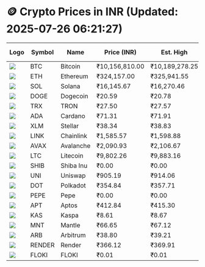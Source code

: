 # 🪙 Crypto Prices in INR (Updated: 2025-07-26 06:21:27)

| Logo | Symbol | Name       | Price (INR) | Est. High | Est. Low | Gross Profit | Fees | Net Profit | ROI % |
|------|--------|------------|-------------|-----------|----------|---------------|------|-------------|--------|
| ![](https://coin-images.coingecko.com/coins/images/1/large/bitcoin.png?1696501400) | BTC    | Bitcoin    | ₹10,156,810.00 | ₹10,189,278.25 | ₹10,124,341.75 | ₹641.39 | ₹200.00 | ₹441.39 | 0.44% |
| ![](https://coin-images.coingecko.com/coins/images/279/large/ethereum.png?1696501628) | ETH    | Ethereum   | ₹324,157.00 | ₹325,941.55 | ₹322,372.45 | ₹1,107.14 | ₹200.00 | ₹907.14 | 0.91% |
| ![](https://coin-images.coingecko.com/coins/images/4128/large/solana.png?1718769756) | SOL    | Solana     | ₹16,145.67 | ₹16,270.46 | ₹16,020.88 | ₹1,557.80 | ₹200.00 | ₹1,357.80 | 1.36% |
| ![](https://coin-images.coingecko.com/coins/images/5/large/dogecoin.png?1696501409) | DOGE   | Dogecoin   | ₹20.59 | ₹20.78 | ₹20.40 | ₹1,852.85 | ₹200.00 | ₹1,652.85 | 1.65% |
| ![](https://coin-images.coingecko.com/coins/images/1094/large/tron-logo.png?1696502193) | TRX    | TRON       | ₹27.50 | ₹27.57 | ₹27.43 | ₹492.12 | ₹200.00 | ₹292.12 | 0.29% |
| ![](https://coin-images.coingecko.com/coins/images/975/large/cardano.png?1696502090) | ADA    | Cardano    | ₹71.31 | ₹71.91 | ₹70.71 | ₹1,684.24 | ₹200.00 | ₹1,484.24 | 1.48% |
| ![](https://coin-images.coingecko.com/coins/images/100/large/fmpFRHHQ_400x400.jpg?1735231350) | XLM    | Stellar    | ₹38.34 | ₹38.83 | ₹37.85 | ₹2,607.90 | ₹200.00 | ₹2,407.90 | 2.41% |
| ![](https://coin-images.coingecko.com/coins/images/877/large/chainlink-new-logo.png?1696502009) | LINK   | Chainlink  | ₹1,585.57 | ₹1,598.88 | ₹1,572.26 | ₹1,692.85 | ₹200.00 | ₹1,492.85 | 1.49% |
| ![](https://coin-images.coingecko.com/coins/images/12559/large/Avalanche_Circle_RedWhite_Trans.png?1696512369) | AVAX   | Avalanche  | ₹2,090.93 | ₹2,106.67 | ₹2,075.19 | ₹1,516.92 | ₹200.00 | ₹1,316.92 | 1.32% |
| ![](https://coin-images.coingecko.com/coins/images/2/large/litecoin.png?1696501400) | LTC    | Litecoin   | ₹9,802.26 | ₹9,883.16 | ₹9,721.36 | ₹1,664.40 | ₹200.00 | ₹1,464.40 | 1.46% |
| ![](https://coin-images.coingecko.com/coins/images/11939/large/shiba.png?1696511800) | SHIB   | Shiba Inu  | ₹0.00 | ₹0.00 | ₹0.00 | ₹1,807.00 | ₹200.00 | ₹1,607.00 | 1.61% |
| ![](https://coin-images.coingecko.com/coins/images/12504/large/uniswap-logo.png?1720676669) | UNI    | Uniswap    | ₹905.19 | ₹914.06 | ₹896.32 | ₹1,980.11 | ₹200.00 | ₹1,780.11 | 1.78% |
| ![](https://coin-images.coingecko.com/coins/images/12171/large/polkadot.png?1696512008) | DOT    | Polkadot   | ₹354.84 | ₹357.71 | ₹351.97 | ₹1,631.39 | ₹200.00 | ₹1,431.39 | 1.43% |
| ![](https://coin-images.coingecko.com/coins/images/29850/large/pepe-token.jpeg?1696528776) | PEPE   | Pepe       | ₹0.00 | ₹0.00 | ₹0.00 | ₹1,646.11 | ₹200.00 | ₹1,446.11 | 1.45% |
| ![](https://coin-images.coingecko.com/coins/images/26455/large/aptos_round.png?1696525528) | APT    | Aptos      | ₹412.84 | ₹415.30 | ₹410.38 | ₹1,201.10 | ₹200.00 | ₹1,001.10 | 1.00% |
| ![](https://coin-images.coingecko.com/coins/images/25751/large/kaspa-icon-exchanges.png?1696524837) | KAS    | Kaspa      | ₹8.61 | ₹8.67 | ₹8.55 | ₹1,474.20 | ₹200.00 | ₹1,274.20 | 1.27% |
| ![](https://coin-images.coingecko.com/coins/images/30980/large/Mantle-Logo-mark.png?1739213200) | MNT    | Mantle     | ₹66.65 | ₹67.12 | ₹66.19 | ₹1,405.15 | ₹200.00 | ₹1,205.15 | 1.21% |
| ![](https://coin-images.coingecko.com/coins/images/16547/large/arb.jpg?1721358242) | ARB    | Arbitrum   | ₹38.80 | ₹39.21 | ₹38.39 | ₹2,117.55 | ₹200.00 | ₹1,917.55 | 1.92% |
| ![](https://coin-images.coingecko.com/coins/images/11636/large/rndr.png?1696511529) | RENDER | Render     | ₹366.12 | ₹369.91 | ₹362.33 | ₹2,092.29 | ₹200.00 | ₹1,892.29 | 1.89% |
| ![](https://coin-images.coingecko.com/coins/images/16746/large/PNG_image.png?1696516318) | FLOKI  | FLOKI      | ₹0.01 | ₹0.01 | ₹0.01 | ₹2,573.52 | ₹200.00 | ₹2,373.52 | 2.37% |
